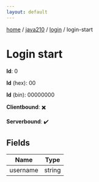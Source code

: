 ```yaml
---
layout: default
---
```


[home](/)  /  [java210](/protocol/java210)  /  [login](/protocol/java210/login)  /  login-start

# Login start

**Id**: 0

**Id** (hex): 00

**Id** (bin): 00000000

**Clientbound**: ✖️

**Serverbound**: ✔️

## Fields

Name | Type
---|---
username | string


